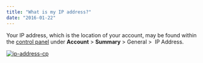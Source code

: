 ```yaml
---
title: "What is my IP address?"
date: "2016-01-22"
---
```


Your IP address, which is the location of your account, may be found within the [control panel](https://kb.apnscp.com/control-panel/logging-into-the-control-panel/) under **Account** > **Summary** > General >  IP Address.

[![ip-address-cp](https://kb.apnscp.com/wp-content/uploads/2016/01/ip-address-cp.png)](https://kb.apnscp.com/wp-content/uploads/2016/01/ip-address-cp.png)
